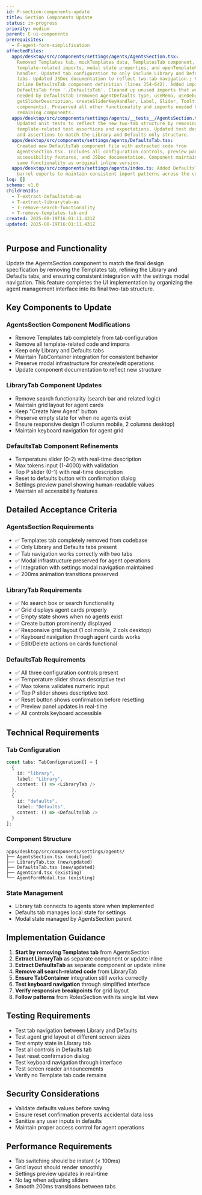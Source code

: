 ```yaml
---
id: F-section-components-update
title: Section Components Update
status: in-progress
priority: medium
parent: E-ui-components
prerequisites:
  - F-agent-form-simplification
affectedFiles:
  apps/desktop/src/components/settings/agents/AgentsSection.tsx:
    Removed Templates tab, mockTemplates data, TemplatesTab component,
    template-related imports, modal state properties, and openTemplateModal
    handler. Updated tab configuration to only include Library and Defaults
    tabs. Updated JSDoc documentation to reflect two-tab navigation.; Removed
    inline DefaultsTab component definition (lines 354-642). Added import for
    DefaultsTab from './DefaultsTab'. Cleaned up unused imports that were only
    needed by DefaultsTab (removed AgentDefaults type, useMemo, useDebounce,
    getSliderDescription, createSliderKeyHandler, Label, Slider, Tooltip
    components). Preserved all other functionality and imports needed by
    remaining components.
  apps/desktop/src/components/settings/agents/__tests__/AgentsSection.test.tsx:
    Updated unit tests to reflect the new two-tab structure by removing all
    template-related test assertions and expectations. Updated test descriptions
    and assertions to match the Library and Defaults only structure.
  apps/desktop/src/components/settings/agents/DefaultsTab.tsx:
    Created new DefaultsTab component file with extracted code from
    AgentsSection.tsx. Includes all configuration controls, preview panel,
    accessibility features, and JSDoc documentation. Component maintains exact
    same functionality as original inline version.
  apps/desktop/src/components/settings/agents/index.ts: Added DefaultsTab to
    barrel exports to maintain consistent import patterns across the codebase.
log: []
schema: v1.0
childrenIds:
  - T-extract-defaultstab-as
  - T-extract-librarytab-as
  - T-remove-search-functionality
  - T-remove-templates-tab-and
created: 2025-08-19T16:01:11.431Z
updated: 2025-08-19T16:01:11.431Z
---
```


## Purpose and Functionality

Update the AgentsSection component to match the final design specification by removing the Templates tab, refining the Library and Defaults tabs, and ensuring consistent integration with the settings modal navigation. This feature completes the UI implementation by organizing the agent management interface into its final two-tab structure.

## Key Components to Update

### AgentsSection Component Modifications

- Remove Templates tab completely from tab configuration
- Remove all template-related code and imports
- Keep only Library and Defaults tabs
- Maintain TabContainer integration for consistent behavior
- Preserve modal infrastructure for create/edit operations
- Update component documentation to reflect new structure

### LibraryTab Component Updates

- Remove search functionality (search bar and related logic)
- Maintain grid layout for agent cards
- Keep "Create New Agent" button
- Preserve empty state for when no agents exist
- Ensure responsive design (1 column mobile, 2 columns desktop)
- Maintain keyboard navigation for agent grid

### DefaultsTab Component Refinements

- Temperature slider (0-2) with real-time description
- Max tokens input (1-4000) with validation
- Top P slider (0-1) with real-time description
- Reset to defaults button with confirmation dialog
- Settings preview panel showing human-readable values
- Maintain all accessibility features

## Detailed Acceptance Criteria

### AgentsSection Requirements

- ✅ Templates tab completely removed from codebase
- ✅ Only Library and Defaults tabs present
- ✅ Tab navigation works correctly with two tabs
- ✅ Modal infrastructure preserved for agent operations
- ✅ Integration with settings modal navigation maintained
- ✅ 200ms animation transitions preserved

### LibraryTab Requirements

- ✅ No search box or search functionality
- ✅ Grid displays agent cards properly
- ✅ Empty state shows when no agents exist
- ✅ Create button prominently displayed
- ✅ Responsive grid layout (1 col mobile, 2 cols desktop)
- ✅ Keyboard navigation through agent cards works
- ✅ Edit/Delete actions on cards functional

### DefaultsTab Requirements

- ✅ All three configuration controls present
- ✅ Temperature slider shows descriptive text
- ✅ Max tokens validates numeric input
- ✅ Top P slider shows descriptive text
- ✅ Reset button shows confirmation before resetting
- ✅ Preview panel updates in real-time
- ✅ All controls keyboard accessible

## Technical Requirements

### Tab Configuration

```typescript
const tabs: TabConfiguration[] = [
  {
    id: "library",
    label: "Library",
    content: () => <LibraryTab />
  },
  {
    id: "defaults",
    label: "Defaults",
    content: () => <DefaultsTab />
  }
];
```

### Component Structure

```
apps/desktop/src/components/settings/agents/
├── AgentsSection.tsx (modified)
├── LibraryTab.tsx (new/updated)
├── DefaultsTab.tsx (new/updated)
├── AgentCard.tsx (existing)
└── AgentFormModal.tsx (existing)
```

### State Management

- Library tab connects to agents store when implemented
- Defaults tab manages local state for settings
- Modal state managed by AgentsSection parent

## Implementation Guidance

1. **Start by removing Templates tab** from AgentsSection
2. **Extract LibraryTab** as separate component or update inline
3. **Extract DefaultsTab** as separate component or update inline
4. **Remove all search-related code** from LibraryTab
5. **Ensure TabContainer** integration still works correctly
6. **Test keyboard navigation** through simplified interface
7. **Verify responsive breakpoints** for grid layout
8. **Follow patterns** from RolesSection with its single list view

## Testing Requirements

- Test tab navigation between Library and Defaults
- Test agent grid layout at different screen sizes
- Test empty state in Library tab
- Test all controls in Defaults tab
- Test reset confirmation dialog
- Test keyboard navigation through interface
- Test screen reader announcements
- Verify no Template tab code remains

## Security Considerations

- Validate defaults values before saving
- Ensure reset confirmation prevents accidental data loss
- Sanitize any user inputs in defaults
- Maintain proper access control for agent operations

## Performance Requirements

- Tab switching should be instant (< 100ms)
- Grid layout should render smoothly
- Settings preview updates in real-time
- No lag when adjusting sliders
- Smooth 200ms transitions between tabs
